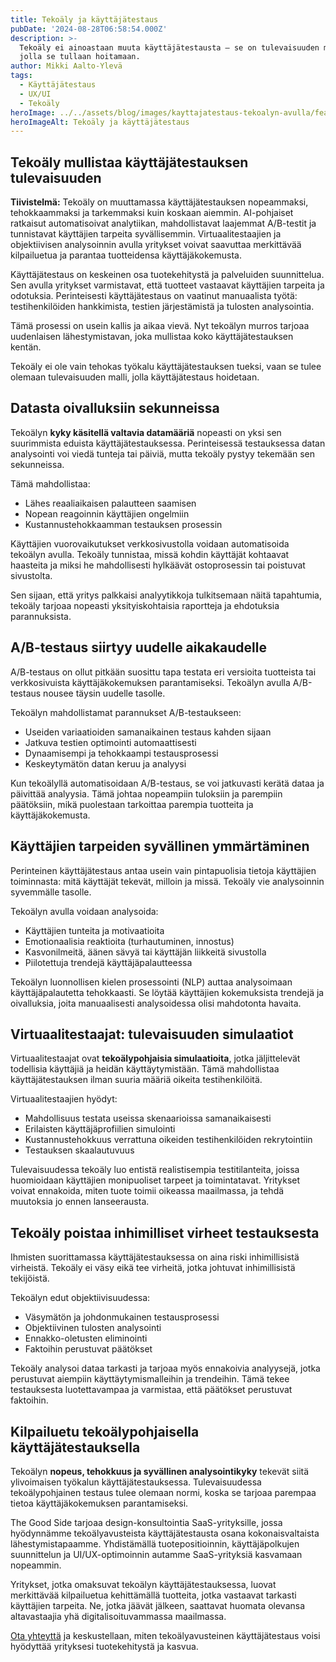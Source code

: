 ```yaml
---
title: Tekoäly ja käyttäjätestaus
pubDate: '2024-08-28T06:58:54.000Z'
description: >-
  Tekoäly ei ainoastaan muuta käyttäjätestausta – se on tulevaisuuden malli,
  jolla se tullaan hoitamaan.
author: Mikki Aalto-Ylevä
tags:
  - Käyttäjätestaus
  - UX/UI
  - Tekoäly
heroImage: ../../assets/blog/images/kayttajatestaus-tekoalyn-avulla/featured.webp
heroImageAlt: Tekoäly ja käyttäjätestaus
---
```


## Tekoäly mullistaa käyttäjätestauksen tulevaisuuden

**Tiivistelmä:** Tekoäly on muuttamassa käyttäjätestauksen nopeammaksi, tehokkaammaksi ja tarkemmaksi kuin koskaan aiemmin. AI-pohjaiset ratkaisut automatisoivat analytiikan, mahdollistavat laajemmat A/B-testit ja tunnistavat käyttäjien tarpeita syvällisemmin. Virtuaalitestaajien ja objektiivisen analysoinnin avulla yritykset voivat saavuttaa merkittävää kilpailuetua ja parantaa tuotteidensa käyttäjäkokemusta.

Käyttäjätestaus on keskeinen osa tuotekehitystä ja palveluiden suunnittelua. Sen avulla yritykset varmistavat, että tuotteet vastaavat käyttäjien tarpeita ja odotuksia. Perinteisesti käyttäjätestaus on vaatinut manuaalista työtä: testihenkilöiden hankkimista, testien järjestämistä ja tulosten analysointia.

Tämä prosessi on usein kallis ja aikaa vievä. Nyt tekoälyn murros tarjoaa uudenlaisen lähestymistavan, joka mullistaa koko käyttäjätestauksen kentän.

Tekoäly ei ole vain tehokas työkalu käyttäjätestauksen tueksi, vaan se tulee olemaan tulevaisuuden malli, jolla käyttäjätestaus hoidetaan.

## Datasta oivalluksiin sekunneissa

Tekoälyn **kyky käsitellä valtavia datamääriä** nopeasti on yksi sen suurimmista eduista käyttäjätestauksessa. Perinteisessä testauksessa datan analysointi voi viedä tunteja tai päiviä, mutta tekoäly pystyy tekemään sen sekunneissa.

Tämä mahdollistaa:
- Lähes reaaliaikaisen palautteen saamisen
- Nopean reagoinnin käyttäjien ongelmiin 
- Kustannustehokkaamman testauksen prosessin

Käyttäjien vuorovaikutukset verkkosivustolla voidaan automatisoida tekoälyn avulla. Tekoäly tunnistaa, missä kohdin käyttäjät kohtaavat haasteita ja miksi he mahdollisesti hylkäävät ostoprosessin tai poistuvat sivustolta.

Sen sijaan, että yritys palkkaisi analyytikkoja tulkitsemaan näitä tapahtumia, tekoäly tarjoaa nopeasti yksityiskohtaisia raportteja ja ehdotuksia parannuksista.

## A/B-testaus siirtyy uudelle aikakaudelle

A/B-testaus on ollut pitkään suosittu tapa testata eri versioita tuotteista tai verkkosivuista käyttäjäkokemuksen parantamiseksi. Tekoälyn avulla A/B-testaus nousee täysin uudelle tasolle.

Tekoälyn mahdollistamat parannukset A/B-testaukseen:
- Useiden variaatioiden samanaikainen testaus kahden sijaan
- Jatkuva testien optimointi automaattisesti
- Dynaamisempi ja tehokkaampi testausprosessi
- Keskeytymätön datan keruu ja analyysi

Kun tekoälyllä automatisoidaan A/B-testaus, se voi jatkuvasti kerätä dataa ja päivittää analyysia. Tämä johtaa nopeampiin tuloksiin ja parempiin päätöksiin, mikä puolestaan tarkoittaa parempia tuotteita ja käyttäjäkokemusta.

## Käyttäjien tarpeiden syvällinen ymmärtäminen

Perinteinen käyttäjätestaus antaa usein vain pintapuolisia tietoja käyttäjien toiminnasta: mitä käyttäjät tekevät, milloin ja missä. Tekoäly vie analysoinnin syvemmälle tasolle.

Tekoälyn avulla voidaan analysoida:
- Käyttäjien tunteita ja motivaatioita
- Emotionaalisia reaktioita (turhautuminen, innostus)
- Kasvonilmeitä, äänen sävyä tai käyttäjän liikkeitä sivustolla
- Piilotettuja trendejä käyttäjäpalautteessa

Tekoälyn luonnollisen kielen prosessointi (NLP) auttaa analysoimaan käyttäjäpalautetta tehokkaasti. Se löytää käyttäjien kokemuksista trendejä ja oivalluksia, joita manuaalisesti analysoidessa olisi mahdotonta havaita.

## Virtuaalitestaajat: tulevaisuuden simulaatiot

Virtuaalitestaajat ovat **tekoälypohjaisia simulaatioita**, jotka jäljittelevät todellisia käyttäjiä ja heidän käyttäytymistään. Tämä mahdollistaa käyttäjätestauksen ilman suuria määriä oikeita testihenkilöitä.

Virtuaalitestaajien hyödyt:
- Mahdollisuus testata useissa skenaarioissa samanaikaisesti
- Erilaisten käyttäjäprofiilien simulointi
- Kustannustehokkuus verrattuna oikeiden testihenkilöiden rekrytointiin
- Testauksen skaalautuvuus

Tulevaisuudessa tekoäly luo entistä realistisempia testitilanteita, joissa huomioidaan käyttäjien monipuoliset tarpeet ja toimintatavat. Yritykset voivat ennakoida, miten tuote toimii oikeassa maailmassa, ja tehdä muutoksia jo ennen lanseerausta.

## Tekoäly poistaa inhimilliset virheet testauksesta

Ihmisten suorittamassa käyttäjätestauksessa on aina riski inhimillisistä virheistä. Tekoäly ei väsy eikä tee virheitä, jotka johtuvat inhimillisistä tekijöistä.

Tekoälyn edut objektiivisuudessa:
- Väsymätön ja johdonmukainen testausprosessi
- Objektiivinen tulosten analysointi
- Ennakko-oletusten eliminointi
- Faktoihin perustuvat päätökset

Tekoäly analysoi dataa tarkasti ja tarjoaa myös ennakoivia analyysejä, jotka perustuvat aiempiin käyttäytymismalleihin ja trendeihin. Tämä tekee testauksesta luotettavampaa ja varmistaa, että päätökset perustuvat faktoihin.

## Kilpailuetu tekoälypohjaisella käyttäjätestauksella

Tekoälyn **nopeus, tehokkuus ja syvällinen analysointikyky** tekevät siitä ylivoimaisen työkalun käyttäjätestauksessa. Tulevaisuudessa tekoälypohjainen testaus tulee olemaan normi, koska se tarjoaa parempaa tietoa käyttäjäkokemuksen parantamiseksi.

The Good Side tarjoaa design-konsultointia SaaS-yrityksille, jossa hyödynnämme tekoälyavusteista käyttäjätestausta osana kokonaisvaltaista lähestymistapaamme. Yhdistämällä tuotepositioinnin, käyttäjäpolkujen suunnittelun ja UI/UX-optimoinnin autamme SaaS-yrityksiä kasvamaan nopeammin.

Yritykset, jotka omaksuvat tekoälyn käyttäjätestauksessa, luovat merkittävää kilpailuetua kehittämällä tuotteita, jotka vastaavat tarkasti käyttäjien tarpeita. Ne, jotka jäävät jälkeen, saattavat huomata olevansa altavastaajia yhä digitalisoituvammassa maailmassa.

[Ota yhteyttä](/fi/contact) ja keskustellaan, miten tekoälyavusteinen käyttäjätestaus voisi hyödyttää yrityksesi tuotekehitystä ja kasvua.